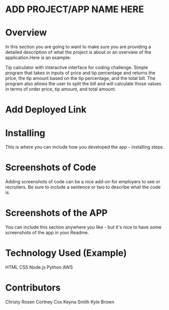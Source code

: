 # ADD PROJECT/APP NAME HERE
# Overview
In this section you are going to want to make sure you are providing a detailed description of what the project is about or an overview of the application.Here is an example:

Tip calculator with interactive interface for coding challenge. Simple program that takes in inputs of price and tip percentage and returns the price, the tip amount based on the tip percentage, and the total bill. The program also allows the user to split the bill and will calculate those values in terms of order price, tip amount, and total amount.
# Add Deployed Link
# Installing
This is where you can include how you developed the app - installing steps. 
# Screenshots of Code
Adding screenshots of code can be a nice add-on for employers to see or recruiters. Be sure to include a sentence or two to describe what the code is.
# Screenshots of the APP
You can include this section anywhere you like - but it's nice to have some screenshots of the app in your Readme.
# Technology Used (Example)
HTML
CSS
Node.js
Python
AWS
# Contributors
Christy Rosen
Cortney Cox
Keyna Smith
Kyle Brown
